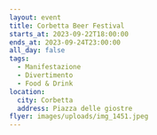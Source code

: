 ```yaml
---
layout: event
title: Corbetta Beer Festival
starts_at: 2023-09-22T18:00:00
ends_at: 2023-09-24T23:00:00
all_day: false
tags:
  - Manifestazione
  - Divertimento
  - Food & Drink
location:
  city: Corbetta
  address: Piazza delle giostre
flyer: images/uploads/img_1451.jpeg
---
```

